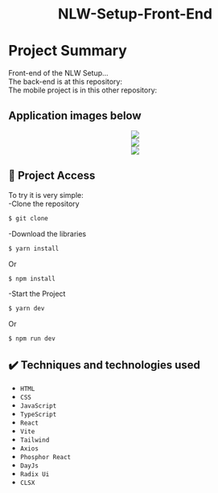<h1 align="center"> NLW-Setup-Front-End </h1>

# Project Summary
Front-end of the NLW Setup... <br>
The back-end is at this repository: <br>
The mobile project is in this other repository:

## Application images below 
</p>
<p align="center">
<img src="https://i.imgur.com/VcnSArb.png"/><br>
<img src="https://i.imgur.com/EuR7oZY.png"/><br>
<img src="https://i.imgur.com/6377CD3.png"/><br>
</p>

## 📁 Project Access
To try it is very simple:<br>
-Clone the repository
```bash
$ git clone 
```
-Download the libraries
```bash
$ yarn install
```
Or
```bash
$ npm install
```
-Start the Project
```bash
$ yarn dev
```
Or
```bash
$ npm run dev
```

## ✔️ Techniques and technologies used
- ``HTML``
- ``CSS``
- ``JavaScript``
- ``TypeScript``
- ``React``
- ``Vite``
- ``Tailwind``
- ``Axios``
- ``Phosphor React``
- ``DayJs``
- ``Radix Ui``
- ``CLSX``


